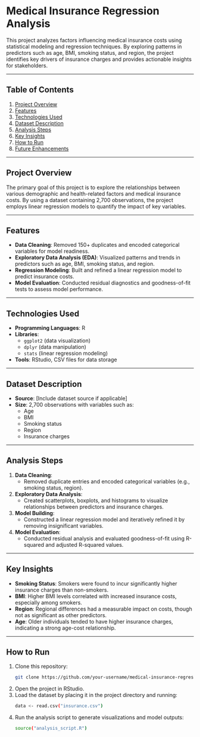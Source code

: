 # Medical Insurance Regression Analysis

This project analyzes factors influencing medical insurance costs using statistical modeling and regression techniques. By exploring patterns in predictors such as age, BMI, smoking status, and region, the project identifies key drivers of insurance charges and provides actionable insights for stakeholders.

---

## Table of Contents
1. [Project Overview](#project-overview)
2. [Features](#features)
3. [Technologies Used](#technologies-used)
4. [Dataset Description](#dataset-description)
5. [Analysis Steps](#analysis-steps)
6. [Key Insights](#key-insights)
7. [How to Run](#how-to-run)
8. [Future Enhancements](#future-enhancements)

---

## Project Overview

The primary goal of this project is to explore the relationships between various demographic and health-related factors and medical insurance costs. By using a dataset containing 2,700 observations, the project employs linear regression models to quantify the impact of key variables.

---

## Features

- **Data Cleaning**: Removed 150+ duplicates and encoded categorical variables for model readiness.
- **Exploratory Data Analysis (EDA)**: Visualized patterns and trends in predictors such as age, BMI, smoking status, and region.
- **Regression Modeling**: Built and refined a linear regression model to predict insurance costs.
- **Model Evaluation**: Conducted residual diagnostics and goodness-of-fit tests to assess model performance.

---

## Technologies Used

- **Programming Languages**: R
- **Libraries**: 
  - `ggplot2` (data visualization)
  - `dplyr` (data manipulation)
  - `stats` (linear regression modeling)
- **Tools**: RStudio, CSV files for data storage

---

## Dataset Description

- **Source**: [Include dataset source if applicable]
- **Size**: 2,700 observations with variables such as:
  - Age
  - BMI
  - Smoking status
  - Region
  - Insurance charges

---

## Analysis Steps

1. **Data Cleaning**: 
   - Removed duplicate entries and encoded categorical variables (e.g., smoking status, region).
2. **Exploratory Data Analysis**:
   - Created scatterplots, boxplots, and histograms to visualize relationships between predictors and insurance charges.
3. **Model Building**:
   - Constructed a linear regression model and iteratively refined it by removing insignificant variables.
4. **Model Evaluation**:
   - Conducted residual analysis and evaluated goodness-of-fit using R-squared and adjusted R-squared values.

---

## Key Insights

- **Smoking Status**: Smokers were found to incur significantly higher insurance charges than non-smokers.
- **BMI**: Higher BMI levels correlated with increased insurance costs, especially among smokers.
- **Region**: Regional differences had a measurable impact on costs, though not as significant as other predictors.
- **Age**: Older individuals tended to have higher insurance charges, indicating a strong age-cost relationship.

---

## How to Run

1. Clone this repository:
   ```bash
   git clone https://github.com/your-username/medical-insurance-regression.git
2. Open the project in RStudio.
3. Load the dataset by placing it in the project directory and running:
    ```bash
    data <- read.csv("insurance.csv")
4. Run the analysis script to generate visualizations and model outputs:
   ```bash
   source("analysis_script.R")
